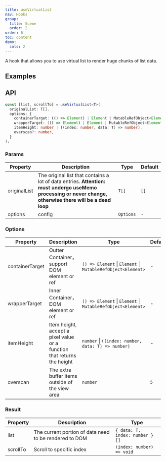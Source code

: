 ```yaml
---
title: useVirtualList
nav: Hooks
group:
  title: Scene
  order: 2
order: 6
toc: content
demo:
  cols: 2
---
```


A hook that allows you to use virtual list to render huge chunks of list data.

## Examples

<!-- prettier-ignore -->
<code src="./demo/demo1.tsx"></code>
<code src="./demo/demo2.tsx"></code>

## API

```typescript
const [list, scrollTo] = useVirtualList<T>(
  originalList: T[],
  options: {
    containerTarget: (() => Element) | Element | MutableRefObject<Element>,
    wrapperTarget: (() => Element) | Element | MutableRefObject<Element>,
    itemHeight: number | ((index: number, data: T) => number),
    overscan?: number,
  }
);
```

### Params

| Property | Description | Type | Default |
| --- | --- | --- | --- |
| originalList | The original list that contains a lot of data entries. **Attention: must undergo useMemo processing or never change, otherwise there will be a dead loop** | `T[]` | `[]` |
| options | config | `Options` | - |

### Options

| Property | Description | Type | Default |
| --- | --- | --- | --- |
| containerTarget | Outter Container，support DOM element or ref | `() => Element` \| `Element` \| `MutableRefObject<Element>` | - |
| wrapperTarget | Inner Container，DOM element or ref | `() => Element` \| `Element` \| `MutableRefObject<Element>` | - |
| itemHeight | Item height, accept a pixel value or a function that returns the height | `number` \| `((index: number, data: T) => number)` | - |
| overscan | The extra buffer items outside of the view area | `number` | `5` |

### Result

| Property | Description | Type |
| --- | --- | --- |
| list | The current portion of data need to be rendered to DOM | `{ data: T, index: number }[]` |
| scrollTo | Scroll to specific index | `(index: number) => void` |
